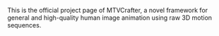 This is the official project page of MTVCrafter, a novel framework for general and high-quality human image animation using raw 3D motion sequences.
